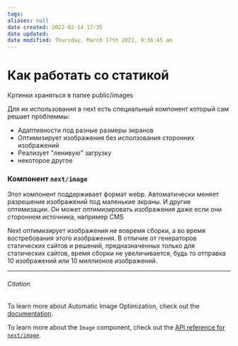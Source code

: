 ```yaml
---
tags: 
aliases: null
date created: 2022-02-14 17:35
date updated:
date modified: Thursday, March 17th 2022, 9:36:45 am
---
```


# Как работать со статикой

Кртинки храняться в папке public/images

Для их использования в next есть специальный компонент который сам решает проблеммы:
- Адаптивности под разные размеры экранов
- Оптимизирует изображения без исползования сторонних изображений
- Реализует "ленивую" загрузку
- некоторое другое

### Компонент `next/image`

Этот компонент поддерживает формат webp.
Автоматически меняет разрешение изображений под маленькие экраны. И другие оптимизации. Он может оптимизировать изображения даже если они стороннем источника, например CMS

Next оптимизирует изображения не вовремя сборки, а во время востребования этого изображения. В отличие от генераторов статических сайтов и решений, предназначенных только для статических сайтов, время сборки не увеличивается, будь то отправка 10 изображений или 10 миллионов изображений.

---

###### Citation

To learn more about Automatic Image Optimization, check out the [documentation](https://nextjs.org/docs/basic-features/image-optimization).

To learn more about the `Image` component, check out the [API reference for `next/image`](https://nextjs.org/docs/api-reference/next/image).
